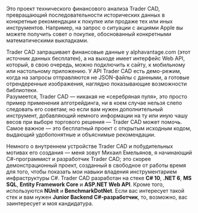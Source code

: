 Это проект технического финансового анализа Trader CAD, превращающий последовательности исторических данных в конкретные рекомендации к покупке или продаже тех или иных инструментов. Например, на запрос о ситуации с акциями Apple вы можете получить совет о покупке, обоснованный конкретными математическими выкладками. 
   
Trader CAD запрашивает финансовые данные у alphavantage.com (этот источник данных бесплатен), а на выходе имеет интерфейс Web API, который, в свою очередь, можно подключить к сайту, к мобильному или настольному приложению. У API Trader CAD есть демо-режим, когда на запросы отправляются не JSON-файлы с данными, а готовые отрендеренные изображения, наглядно показывающие возможности библиотеки.  
Разумеется, Trader CAD — никакая не «серебряная пуля», это просто пример применения алготрейдинга, ни в коем случае нельзя слепо следовать его советам; но если вам нужен дополнительный инструмент, добавляющий немного информации на ту или иную чашу весов при выборе торгового решения — Trader CAD может помочь. Самое важное — это бесплатный проект с открытым исходным кодом, выдающий удобопонятные и объяснимые рекомендации.

Немного о внутреннем устройстве Trader CAD и побудительных мотивах его создания — меня зовут Михаил Емельянов, я начинающий C#-программист и разработчик Trader CAD; это скорее демонстрационный проект, созданный в свободное от работы время для того, чтобы показать мои навыки владения инструментарием инфраструктуры C#. Trader CAD разработан на стеке __C# 10__, __.NET 6__, __MS SQL__, __Entity Framework Core__ и __ASP.NET Web API__. Кроме того, используются __NUnit__ и __BenchmarkDotNet__. Если вас интересует такой стек и вам нужен __Junior Backend C#-разработчик__, то, возможно, вас заинтересует и моя кандидатура.